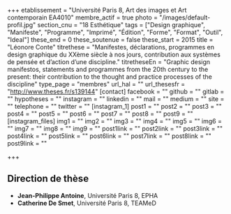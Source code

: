+++
etablissement = "Université Paris 8, Art des images et Art contemporain EA4010"
membre_actif = true
photo = "/images/default-profil.jpg"
section_cnu = "18 Esthétique"
tags = ["Design graphique", "Manifeste", "Programme", "Imprimé", "Édition", "Forme", "Format", "Outil", "Ideal"]
these_end = 0
these_soutenue = false
these_start = 2015
title = "Léonore Conte"
titrethese = "Manifestes, déclarations, programmes  en design graphique du XXème siècle  à nos jours, contribution aux systèmes  de pensée et d’action d’une discipline."
titretheseEn = "Graphic design manifestos, statements  and programmes from the 20th century  to the present: their contribution to the  thought and practice processes of the discipline"
type_page = "membres"
url_hal = ""
url_thesesfr = "http://www.theses.fr/s139144"
[contact]
facebook = ""
github = ""
gitlab = ""
hypotheses = ""
instagram = ""
linkedin = ""
mail = ""
medium = ""
site = ""
telephone = ""
twitter = ""
[instagram_1]
post1 = ""
post2 = ""
post3 = ""
post4 = ""
post5 = ""
post6 = ""
post7 = ""
post8 = ""
post9 = ""
[instagram_files]
img1 = ""
img2 = ""
img3 = ""
img4 = ""
img5 = ""
img6 = ""
img7 = ""
img8 = ""
img9 = ""
post1link = ""
post2link = ""
post3link = ""
post4link = ""
post5link = ""
post6link = ""
post7link = ""
post8link = ""
post9link = ""

+++
<!-- Supprimer les parties non remplies (supprimer les blocks de lang s'il n'y a pas deux langues). Tu es libre d'ajouter ce que tu veux à cette partie -->

## Direction de thèse

* **Jean-Philippe Antoine**, Université Paris 8, EPHA
* **Catherine De Smet**, Université Paris 8, TEAMeD